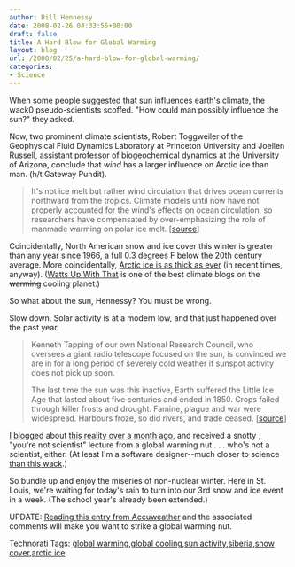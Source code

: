 ```yaml
---
author: Bill Hennessy
date: 2008-02-26 04:33:55+00:00
draft: false
title: A Hard Blow for Global Warming
layout: blog
url: /2008/02/25/a-hard-blow-for-global-warming/
categories:
- Science
---
```


When some people suggested that sun influences earth's climate, the wack0 pseudo-scientists scoffed. "How could man possibly influence the sun?" they asked. 

 

Now, two prominent climate scientists, Robert Toggweiler of the Geophysical Fluid Dynamics Laboratory at Princeton University and Joellen Russell, assistant professor of biogeochemical dynamics at the University of Arizona, conclude that _wind_ has a larger influence on Arctic ice than man. (h/t Gateway Pundit).

 

>   
> 
> It's not ice melt but rather wind circulation that drives ocean currents northward from the tropics. Climate models until now have not properly accounted for the wind's effects on ocean circulation, so researchers have compensated by over-emphasizing the role of manmade warming on polar ice melt. [[source](https://www.nationalpost.com/opinion/columnists/story.html?id=332289)]
> 
> 

 

Coincidentally, North American snow and ice cover this winter is greater than any year since 1966, a full 0.3 degrees F below the 20th century average. More coincidentally, [Arctic ice is as thick as ever](https://wattsupwiththat.wordpress.com/2008/02/03/arctic-sea-ice-back-to-its-previous-level-bears-safe-film-at-11/) (in recent times, anyway). ([Watts Up With That](https://wattsupwiththat.wordpress.com/) is one of the best climate blogs on the <strike>warming</strike> cooling planet.)

 

So what about the sun, Hennessy? You must be wrong.

 

Slow down. Solar activity is at a modern low, and that just happened over the past year.

 

>   
> 
> Kenneth Tapping of our own National Research Council, who oversees a giant radio telescope focused on the sun, is convinced we are in for a long period of severely cold weather if sunspot activity does not pick up soon.
> 
>    
> 
> The last time the sun was this inactive, Earth suffered the Little Ice Age that lasted about five centuries and ended in 1850. Crops failed through killer frosts and drought. Famine, plague and war were widespread. Harbours froze, so did rivers, and trade ceased. [[source](https://www.nationalpost.com/opinion/columnists/story.html?id=332289)]
> 
> 

 

[I blogged](https://hennessysview.com/2008/01/03/instead-of-global-warming-global-reality/) about [this reality over a month ago](https://en.rian.ru/analysis/20080103/94768732.html), and received a snotty , "you're not scientist" lecture from a global warming nut . . . who's not a scientist, either. (At least I'm a software designer--much closer to science [than this wack](https://hennessysview.com/2008/01/06/more-evidence-against-co2-as-warming-agent/).)

 

So bundle up and enjoy the miseries of non-nuclear winter. Here in St. Louis, we're waiting for today's rain to turn into our 3rd snow and ice event in a week. (The school year's already been extended.)

 

UPDATE: [Reading this entry from Accuweather](https://global-warming.accuweather.com/2008/02/arctic_sea_ice_update_1.html) and the associated comments will make you want to strike a global warming nut.

 

Technorati Tags: [global warming](https://technorati.com/tags/global%20warming),[global cooling](https://technorati.com/tags/global%20cooling),[sun activity](https://technorati.com/tags/sun%20activity),[siberia](https://technorati.com/tags/siberia),[snow cover](https://technorati.com/tags/snow%20cover),[arctic ice](https://technorati.com/tags/arctic%20ice)

 
